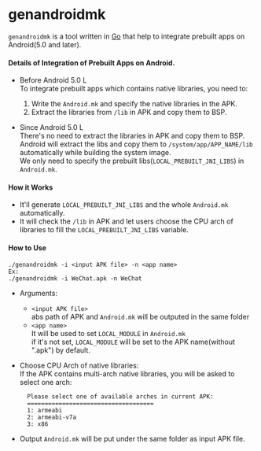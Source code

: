 # genandroidmk

`genandroidmk` is a tool written in [Go](http://golang.org) that help to integrate prebuilt apps on Android(5.0 and later).  

#### Details of Integration of Prebuilt Apps on Android.

* Before Android 5.0 L  
To integrate prebuilt apps which contains native libraries, you need to:  

  1. Write the `Android.mk` and specify the native libraries in the APK.  
  2. Extract the libraries from `/lib` in APK and copy them to BSP.  

* Since Android 5.0 L  
There's no need to extract the libraries in APK and copy them to BSP.  
Android will extract the libs and copy them to `/system/app/APP_NAME/lib` automatically while building the system image.  
We only need to specify the prebuilt libs(`LOCAL_PREBUILT_JNI_LIBS`) in `Android.mk`.  

#### How it Works
* It'll generate `LOCAL_PREBUILT_JNI_LIBS` and the whole `Android.mk` automatically.
* It will check the `/lib` in APK and let users choose the CPU arch of libraries to fill the `LOCAL_PREBUILT_JNI_LIBS` variable.

#### How to Use

    ./genandroidmk -i <input APK file> -n <app name>
    Ex:
    ./genandroidmk -i WeChat.apk -n WeChat

* Arguments:

  * `<input APK file>`  
   abs path of APK and `Android.mk` will be outputed in the same folder
  * `<app name>`  
   It will be used to set `LOCAL_MODULE` in `Android.mk`  
   if it's not set, `LOCAL_MODULE` will be set to the APK name(without ".apk") by default.

* Choose CPU Arch of native libraries:  
If the APK contains multi-arch native libraries, you will be asked to select one arch:

        Please select one of available arches in current APK:
        ====================================
        1: armeabi
        2: armeabi-v7a
        3: x86

* Output
`Android.mk` will be put under the same folder as input APK file.
